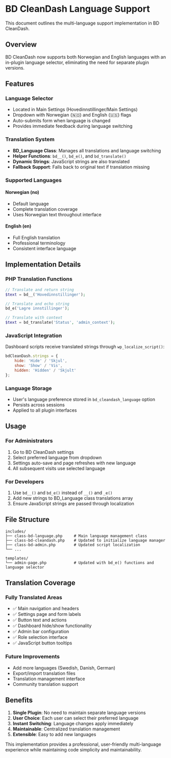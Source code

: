 # BD CleanDash Language Support

This document outlines the multi-language support implementation in BD CleanDash.

## Overview

BD CleanDash now supports both Norwegian and English languages with an in-plugin language selector, eliminating the need for separate plugin versions.

## Features

### Language Selector
- Located in Main Settings (Hovedinnstillinger/Main Settings)
- Dropdown with Norwegian (🇳🇴) and English (🇺🇸) flags
- Auto-submits form when language is changed
- Provides immediate feedback during language switching

### Translation System
- **BD_Language Class**: Manages all translations and language switching
- **Helper Functions**: `bd__()`, `bd_e()`, and `bd_translate()`
- **Dynamic Strings**: JavaScript strings are also translated
- **Fallback Support**: Falls back to original text if translation missing

### Supported Languages

#### Norwegian (no)
- Default language
- Complete translation coverage
- Uses Norwegian text throughout interface

#### English (en) 
- Full English translation
- Professional terminology
- Consistent interface language

## Implementation Details

### PHP Translation Functions
```php
// Translate and return string
$text = bd__('Hovedinnstillinger');

// Translate and echo string  
bd_e('Lagre innstillinger');

// Translate with context
$text = bd_translate('Status', 'admin_context');
```

### JavaScript Integration
Dashboard scripts receive translated strings through `wp_localize_script()`:
```javascript
bdCleanDash.strings = {
    hide: 'Hide' / 'Skjul',
    show: 'Show' / 'Vis', 
    hidden: 'Hidden' / 'Skjult'
};
```

### Language Storage
- User's language preference stored in `bd_cleandash_language` option
- Persists across sessions
- Applied to all plugin interfaces

## Usage

### For Administrators
1. Go to BD CleanDash settings
2. Select preferred language from dropdown
3. Settings auto-save and page refreshes with new language
4. All subsequent visits use selected language

### For Developers
1. Use `bd__()` and `bd_e()` instead of `__()` and `_e()`
2. Add new strings to BD_Language class translations array
3. Ensure JavaScript strings are passed through localization

## File Structure
```
includes/
├── class-bd-language.php     # Main language management class
├── class-bd-cleandash.php    # Updated to initialize language manager
├── class-bd-admin.php        # Updated script localization
└── ...

templates/
└── admin-page.php            # Updated with bd_e() functions and language selector
```

## Translation Coverage

### Fully Translated Areas
- ✅ Main navigation and headers
- ✅ Settings page and form labels
- ✅ Button text and actions
- ✅ Dashboard hide/show functionality
- ✅ Admin bar configuration
- ✅ Role selection interface
- ✅ JavaScript button tooltips

### Future Improvements
- Add more languages (Swedish, Danish, German)
- Export/import translation files
- Translation management interface
- Community translation support

## Benefits

1. **Single Plugin**: No need to maintain separate language versions
2. **User Choice**: Each user can select their preferred language
3. **Instant Switching**: Language changes apply immediately
4. **Maintainable**: Centralized translation management
5. **Extensible**: Easy to add new languages

This implementation provides a professional, user-friendly multi-language experience while maintaining code simplicity and maintainability.
